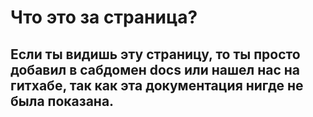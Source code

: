 # Что это за страница?

## Если ты видишь эту страницу, то ты просто добавил в сабдомен docs или нашел нас на гитхабе, так как эта документация нигде не была показана. 

